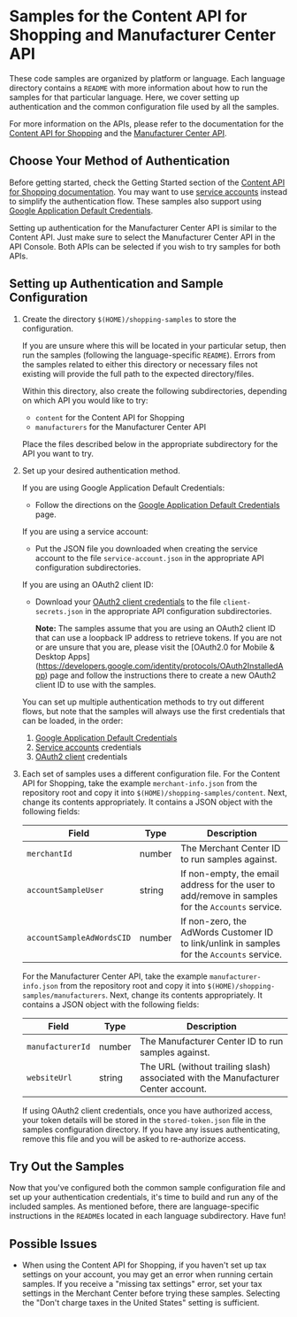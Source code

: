 # Samples for the Content API for Shopping and Manufacturer Center API

These code samples are organized by platform or language. Each language
directory contains a `README` with more information about how to run the
samples for that particular language.  Here, we cover setting up
authentication and the common configuration file used by all the samples.

For more information on the APIs, please refer to the documentation for the
[Content API for Shopping](https://developers.google.com/shopping-content/)
and the
[Manufacturer Center API](https://developers.google.com/manufacturers/).

## Choose Your Method of Authentication

Before getting started, check the Getting Started section of the
[Content API for Shopping documentation](https://developers.google.com/shopping-content/v2/quickstart).
You may want to use
[service accounts](https://developers.google.com/shopping-content/guides/how-tos/service-accounts)
instead to simplify the authentication flow. These samples also support using
[Google Application Default Credentials](https://developers.google.com/identity/protocols/application-default-credentials).

Setting up authentication for the Manufacturer Center API is similar to the
Content API. Just make sure to select the Manufacturer Center API in the API
Console. Both APIs can be selected if you wish to try samples for both APIs.

## Setting up Authentication and Sample Configuration

1.  Create the directory `$(HOME)/shopping-samples` to store the
    configuration.

    If you are unsure where this will be located in your particular setup, then
    run the samples (following the language-specific `README`). Errors
    from the samples related to either this directory or necessary files not
    existing will provide the full path to the expected directory/files.

    Within this directory, also create the following subdirectories, depending
    on which API you would like to try:

    * `content` for the Content API for Shopping
    * `manufacturers` for the Manufacturer Center API

    Place the files described below in the appropriate subdirectory for the API
    you want to try.

2.  Set up your desired authentication method.

    If you are using Google Application Default Credentials:

    *   Follow the directions on the [Google Application Default
        Credentials](https://developers.google.com/identity/protocols/application-default-credentials)
        page.

    If you are using a service account:

    *   Put the JSON file you downloaded when creating the service account to
        the file `service-account.json` in the appropriate API configuration
        subdirectories.

    If you are using an OAuth2 client ID:

    *   Download your [OAuth2 client
        credentials](https://console.developers.google.com/apis/credentials) to
        the file `client-secrets.json` in the appropriate API configuration
        subdirectories.

        **Note:** The samples assume that you are using an OAuth2 client ID that
        can use a loopback IP address to retrieve tokens. If you are not or are
        unsure that you are, please visit the
        [OAuth2.0 for Mobile & Desktop Apps]
        (https://developers.google.com/identity/protocols/OAuth2InstalledApp)
        page and follow the instructions there to create a new OAuth2 client ID
        to use with the samples.

    You can set up multiple authentication methods to try out different flows,
    but note that the samples will always use the first credentials that can be
    loaded, in the order:

    1.  [Google Application Default
        Credentials](https://developers.google.com/identity/protocols/application-default-credentials)
    2.  [Service
        accounts](https://developers.google.com/shopping-content/v2/how-tos/service-accounts)
        credentials
    3.  [OAuth2
        client](https://developers.google.com/shopping-content/v2/how-tos/authorizing)
        credentials

3.  Each set of samples uses a different configuration file.  For the Content
    API for Shopping, take the example `merchant-info.json` from the repository
    root and copy it into `$(HOME)/shopping-samples/content`.  Next, change its
    contents appropriately. It contains a JSON object with the following fields:

    | Field                     | Type   | Description                                    |
    |---------------------------|--------|------------------------------------------------|
    | `merchantId`              | number | The Merchant Center ID to run samples against. |
    | `accountSampleUser`       | string | If non-empty, the email address for the user to add/remove in samples for the `Accounts` service. |
    | `accountSampleAdWordsCID` | number | If non-zero, the AdWords Customer ID to link/unlink in samples for the `Accounts` service. |

    For the Manufacturer Center API, take the example `manufacturer-info.json`
    from the repository root and copy it into
    `$(HOME)/shopping-samples/manufacturers`.  Next, change its contents
    appropriately. It contains a JSON object with the following fields:

    | Field                     | Type   | Description                                    |
    |---------------------------|--------|------------------------------------------------|
    | `manufacturerId`          | number | The Manufacturer Center ID to run samples against. |
    | `websiteUrl`              | string | The URL (without trailing slash) associated with the Manufacturer Center account. |

    If using OAuth2 client credentials, once you have authorized access, your
    token details will be stored in the `stored-token.json` file in the samples
    configuration directory. If you have any issues authenticating, remove this
    file and you will be asked to re-authorize access.

## Try Out the Samples

Now that you've configured both the common sample configuration file and set up
your authentication credentials, it's time to build and run any of the included
samples.  As mentioned before, there are language-specific instructions in
the `README`s located in each language subdirectory. Have fun!

## Possible Issues

* When using the Content API for Shopping, if you haven't set up tax settings on
  your account, you may get an error when running certain samples. If you
  receive a "missing tax settings" error, set your tax settings in the Merchant
  Center before trying these samples.  Selecting the "Don't charge taxes in the
  United States" setting is sufficient.

